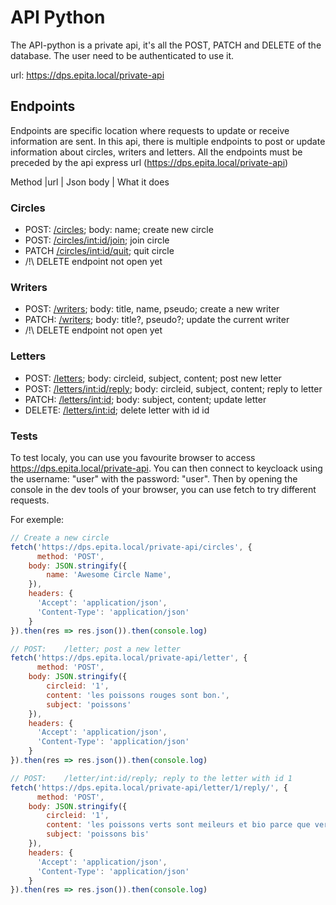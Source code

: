 # API Python

The API-python is a private api, it's all the POST, PATCH and DELETE of the database. The user need to be authenticated to use it.

url: https://dps.epita.local/private-api

## Endpoints
Endpoints are specific location where requests to update or receive information are sent.
In this api, there is multiple endpoints to post or update information about circles, writers and letters.
All the endpoints must be preceded by the api express url (https://dps.epita.local/private-api)

Method     |url                        | Json body                         | What it does

### Circles
- POST:    [/circles](https://dps.epita.local/public-api/circles);                   body: name;                         create new circle
- POST:    [/circles/int:id/join](https://dps.epita.local/public-api/circles/int:id/join);                                         join circle
- PATCH    [/circles/int:id/quit](https://dps.epita.local/public-api/circles/int:id/quit);                                         quit circle
- /!\ DELETE endpoint not open yet

### Writers
 - POST:    [/writers](https://dps.epita.local/public-api/writers);                    body: title, name, pseudo;          create a new writer
 - PATCH:   [/writers](https://dps.epita.local/public-api/writers);                    body: title?, pseudo?;              update the current writer
 - /!\ DELETE endpoint not open yet


### Letters
 - POST:    [/letters](https://dps.epita.local/public-api/letters);                    body: circleid, subject, content;   post new letter
 - POST:    [/letters/int:id/reply](https://dps.epita.local/public-api/letters/int:id/reply);     body: circleid, subject, content;   reply to letter
 - PATCH:   [/letters/int:id](https://dps.epita.local/public-api/letters/int:id);           body: subject, content;             update letter
 - DELETE:  [/letters/int:id](https://dps.epita.local/public-api/letters/int:id);                                               delete letter with id id

 ### Tests

 To test localy, you can use you favourite browser to access https://dps.epita.local/private-api.
 You can then connect to keycloack using the username: "user" with the password: "user".
 Then by opening the console in the dev tools of your browser, you can use fetch to try different requests.

 For exemple:

```js
// Create a new circle
fetch('https://dps.epita.local/private-api/circles', {
      method: 'POST',
    body: JSON.stringify({
        name: 'Awesome Circle Name',
    }),
    headers: {
      'Accept': 'application/json',
      'Content-Type': 'application/json'
    }
}).then(res => res.json()).then(console.log)

// POST:    /letter; post a new letter
fetch('https://dps.epita.local/private-api/letter', {
      method: 'POST',
    body: JSON.stringify({
        circleid: '1',
        content: 'les poissons rouges sont bon.',
        subject: 'poissons'
    }),
    headers: {
      'Accept': 'application/json',
      'Content-Type': 'application/json'
    }
}).then(res => res.json()).then(console.log)

// POST:    /letter/int:id/reply; reply to the letter with id 1
fetch('https://dps.epita.local/private-api/letter/1/reply/', {
      method: 'POST',
    body: JSON.stringify({
        circleid: '1',
        content: 'les poissons verts sont meileurs et bio parce que verts.',
        subject: 'poissons bis'
    }),
    headers: {
      'Accept': 'application/json',
      'Content-Type': 'application/json'
    }
}).then(res => res.json()).then(console.log)
```
